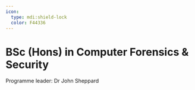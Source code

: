 ```yaml
---
icon:
  type: mdi:shield-lock
  color: F44336
---
```


# BSc (Hons) in Computer Forensics & Security

Programme leader: Dr John Sheppard
